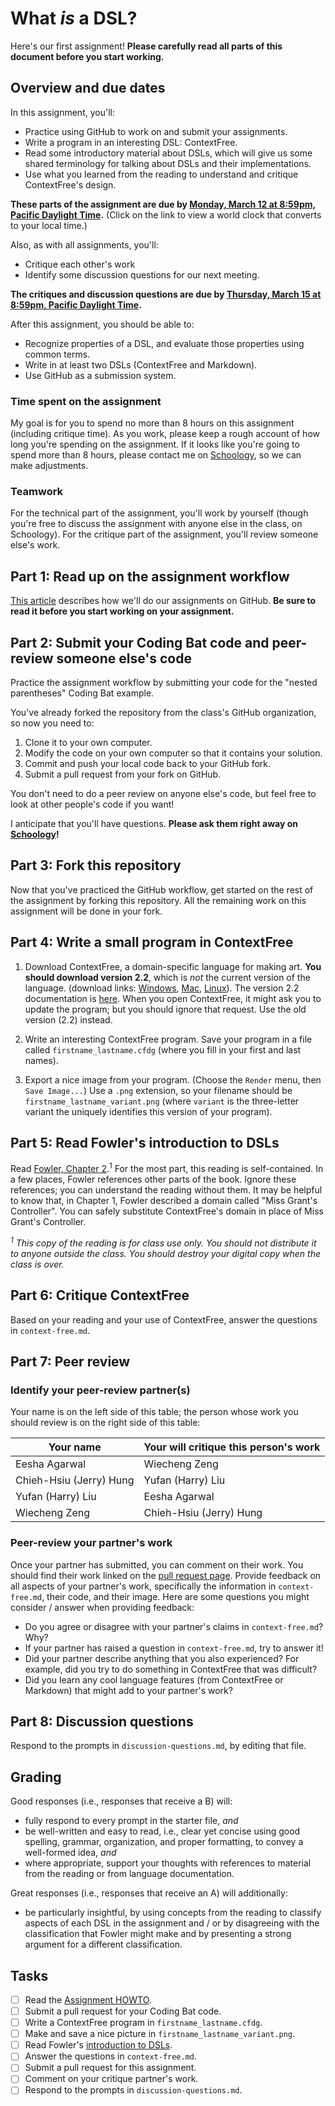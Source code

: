 [Assignment HOWTO]: https://pioneer-dsl-2018.github.io/resources/Assignment-HOWTO.html
[Fowler]: https://app.schoology.com/course/1448538421/materials/gp/1494989781
[markdown]: https://github.com/adam-p/markdown-here/wiki/Markdown-Cheatsheet
[Pulls]: https://github.com/pioneer-dsl-2018/what-is-a-DSL/pulls
[WorldClock1]: https://www.timeanddate.com/worldclock/converter.html?iso=20180313T035900&p1=902&p2=198&p3=516&p4=459
[WorldClock2]: https://www.timeanddate.com/worldclock/converter.html?iso=20180316T035900&p1=902&p2=198&p3=516&p4=459
[Schoology]: https://app.schoology.com/course/1448538421/updates

# What _is_ a DSL?

Here's our first assignment! **Please carefully read all parts of this document
before you start working.**

## Overview and due dates
In this assignment, you'll:
   + Practice using GitHub to work on and submit your assignments.
   + Write a program in an interesting DSL: ContextFree.
   + Read some introductory material about DSLs, which will 
     give us some shared terminology for talking about DSLs and their 
     implementations. 
   + Use what you learned from the reading to understand and critique 
     ContextFree's design.

**These parts of the assignment are due by 
[Monday, March 12 at 8:59pm, Pacific Daylight Time][WorldClock1].** (Click on 
the link to view a world clock that converts to your local time.)

Also, as with all assignments, you'll:
   + Critique each other's work
   + Identify some discussion questions for our next meeting.
     
**The critiques and discussion questions are due by
[Thursday, March 15 at 8:59pm, Pacific Daylight Time][WorldClock2].**

After this assignment, you should be able to:

- Recognize properties of a DSL, and evaluate those properties using common 
terms.
- Write in at least two DSLs (ContextFree and Markdown).
- Use GitHub as a submission system.

### Time spent on the assignment
My goal is for you to spend no more than 8 hours on this assignment (including
critique time). As you work, please keep a rough account of how long you're
spending on the assignment. If it looks like you're going to spend more than
8 hours, please contact me on [Schoology], so we can make adjustments.

### Teamwork
For the technical part of the assignment, you'll work by yourself (though you're
free to discuss the assignment with anyone else in the class, on Schoology). For
the critique part of the assignment, you'll review someone else's work.

## Part 1: Read up on the assignment workflow
[This article][Assignment HOWTO] describes how we'll do our assignments on
GitHub. **Be sure to read it before you start working on your assignment.**

## Part 2: Submit your Coding Bat code and peer-review someone else's code
Practice the assignment workflow by submitting your code for the "nested
parentheses" Coding Bat example. 

You've already forked the repository from the class's GitHub organization, so
now you need to:
   1. Clone it to your own computer.
   1. Modify the code on your own computer so that it contains your solution.
   1. Commit and push your local code back to your GitHub fork.
   1. Submit a pull request from your fork on GitHub.

You don't need to do a peer review on anyone else's code, but feel free to look
at other people's code if you want!

I anticipate that you'll have questions. **Please ask them right away on
[Schoology]!** 

## Part 3: Fork this repository
Now that you've practiced the GitHub workflow, get started on the rest of the
assignment by forking this repository. All the remaining work on this assignment
will be done in your fork.

## Part 4: Write a small program in ContextFree
1. Download ContextFree, a domain-specific language for making art. **You should
download version 2.2**, which is _not_ the current version of the language.
(download links: [Windows](http://www.contextfreeart.org/download/ContextFreeInstall2.2.2.exe), 
[Mac](http://www.contextfreeart.org/download/ContextFree2.2.2.dmg),
[Linux](http://www.contextfreeart.org/download/ContextFreeSource2.2.2.tgz)).
The version 2.2 documentation is 
[here](https://github.com/MtnViewJohn/context-free/wiki/Version-2-Syntax). When you
open ContextFree, it might ask you to update the program; but you should 
ignore that request. Use the old version (2.2) instead.

2. Write an interesting ContextFree program. Save your program in a file called
   `firstname_lastname.cfdg` (where you fill in your first and last names).

3. Export a nice image from your program. (Choose the `Render` menu, then `Save
   Image...`) Use a `.png` extension, so your filename should be `
   firstname_lastname_variant.png` (where `variant` is the three-letter variant
   the uniquely identifies this version of your program).

## Part 5: Read Fowler's introduction to DSLs
Read [Fowler, Chapter 2][Fowler].<sup>1</sup> For the most part, this reading is 
self-contained. In a few places, Fowler references other parts of the book. 
Ignore these references; you can understand the reading without them. It may be 
helpful to know that, in Chapter 1, Fowler described a domain called "Miss 
Grant's Controller". You can safely substitute ContextFree's domain
in place of Miss Grant's Controller. 

_<sup>1</sup> This copy of the reading is for class use only. You should not distribute
 it to anyone outside the class. You should destroy your digital copy when the 
 class is over._


## Part 6: Critique ContextFree
Based on your reading and your use of ContextFree, answer the questions in
`context-free.md`.

## Part 7: Peer review

### Identify your peer-review partner(s)
Your name is on the left side of this table; the person whose work you should
review is on the right side of this table:

| Your name                | Your will critique this person's work |
| ------------------------ | ------------------------------------- |
| Eesha Agarwal            | Wiecheng Zeng                         |
| Chieh-Hsiu (Jerry) Hung  | Yufan (Harry) Liu                     |
| Yufan (Harry) Liu        | Eesha Agarwal                         |
| Wiecheng Zeng            | Chieh-Hsiu (Jerry) Hung               |

### Peer-review your partner's work
Once your partner has submitted, you can comment on their work. You should find
their work linked on the [pull request page][Pulls]. Provide feedback on all
aspects of your partner's work, specifically the information in
`context-free.md`, their code, and their image. Here are some questions you
might consider / answer when providing feedback:

- Do you agree or disagree with your partner's claims in `context-free.md`? Why?
- If your partner has raised a question in `context-free.md`,
try to answer it!
- Did your partner describe anything that you also experienced? For example, did
you try to do something in ContextFree that was difficult?
- Did you learn any cool language features (from ContextFree or Markdown) that
might add to your partner's work?

## Part 8: Discussion questions
Respond to the prompts in `discussion-questions.md`, by editing that file.

## Grading
Good responses (i.e., responses that receive a B) will:

   + fully respond to every prompt in the starter file, _and_
   + be well-written and easy to read, i.e., clear yet concise using good 
   spelling, grammar, organization, and proper formatting, to convey a 
   well-formed idea, _and_
   + where appropriate, support your thoughts with references to material from
   the reading or from language documentation.

Great responses (i.e., responses that receive an A) will additionally:

   + be particularly insightful, by using concepts from the reading to classify
   aspects of each DSL in the assignment and / or by disagreeing with the
   classification that Fowler might make and by presenting a strong argument for
   a different classification.

## Tasks

- [ ] Read the [Assignment HOWTO].
- [ ] Submit a pull request for your Coding Bat code.
- [ ] Write a ContextFree program in `firstname_lastname.cfdg`.
- [ ] Make and save a nice picture in `firstname_lastname_variant.png`.
- [ ] Read Fowler's [introduction to DSLs][Fowler].
- [ ] Answer the questions in `context-free.md`.
- [ ] Submit a pull request for this assignment.
- [ ] Comment on your critique partner's work.
- [ ] Respond to the prompts in `discussion-questions.md`.
